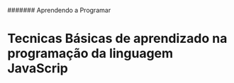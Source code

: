 ####### Aprendendo a Programar

# Tecnicas Básicas de aprendizado na programação da linguagem JavaScrip

